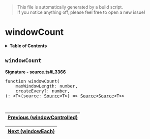 > This file is automatically generated by a build script.<br>If you notice anything off, please feel free to open a new issue!

# windowCount

<details><summary><b>Table of Contents</b></summary>

1. [<code>windowCount</code>](#windowCount)</details>

## <a name="windowCount"></a><code>windowCount</code>

<b>Signature - [source.ts#L3366](..\/..\/packages\/core\/src\/source.ts#L3366)</b>

<pre>function windowCount(<br>    maxWindowLength: number,<br>    createEvery?: number,<br>): &lt;T&gt;(source: <a href="../03-api-source/00-Source.md#Source-Interface">Source</a>&lt;T&gt;) =&gt; <a href="../03-api-source/00-Source.md#Source-Interface">Source</a>&lt;<a href="../03-api-source/00-Source.md#Source-Interface">Source</a>&lt;T&gt;&gt;</pre><br>

| [Previous \(windowControlled\)](098-windowControlled.md#readme) |
| --- |

<div align="right">

| [Next \(windowEach\)](100-windowEach.md#readme) |
| --- |
</div>
